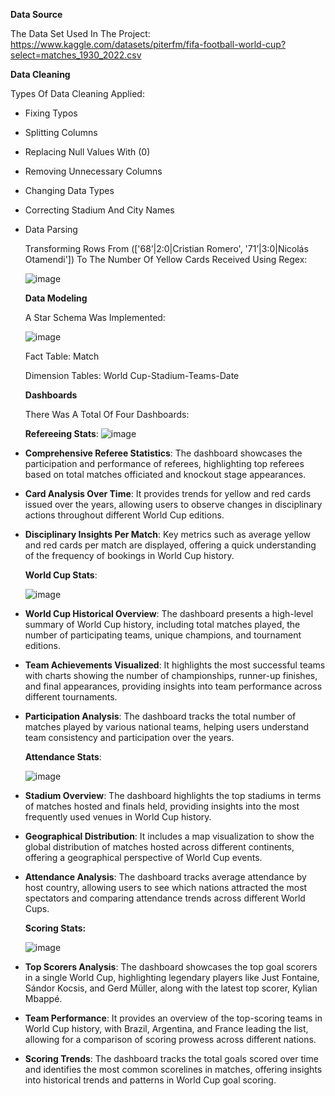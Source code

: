 **Data Source**

The Data Set Used In The Project: <https://www.kaggle.com/datasets/piterfm/fifa-football-world-cup?select=matches_1930_2022.csv>

**Data Cleaning**

Types Of Data Cleaning Applied:

-   Fixing Typos
-   Splitting Columns
-   Replacing Null Values With (0)
-   Removing Unnecessary Columns
-   Changing Data Types
-   Correcting Stadium And City Names
-   Data Parsing

    Transforming Rows From (['68&rsquor;\|2:0\|Cristian Romero', '71&rsquor;\|3:0\|Nicolás Otamendi']) To The Number Of Yellow Cards Received Using Regex:

    ![image](https://github.com/user-attachments/assets/674f9c74-7996-4107-8713-efde1db34046)


    **Data Modeling**

    A Star Schema Was Implemented:

    ![image](https://github.com/user-attachments/assets/acdf0855-aa07-4e64-a49e-9fa51716480b)


    Fact Table: Match

    Dimension Tables: World Cup-Stadium-Teams-Date

    **Dashboards**

    There Was A Total Of Four Dashboards:

    **Refereeing Stats**:
    ![image](https://github.com/user-attachments/assets/e184ee2d-4d2f-4014-abf1-e6d1bccc2a7e)


-   **Comprehensive Referee Statistics**: The dashboard showcases the participation and performance of referees, highlighting top referees based on total matches officiated and knockout stage appearances.
-   **Card Analysis Over Time**: It provides trends for yellow and red cards issued over the years, allowing users to observe changes in disciplinary actions throughout different World Cup editions.
-   **Disciplinary Insights Per Match**: Key metrics such as average yellow and red cards per match are displayed, offering a quick understanding of the frequency of bookings in World Cup history.

    **World Cup Stats**:

    ![image](https://github.com/user-attachments/assets/19a0959d-b899-42ac-8859-44453d5360e9)


-   **World Cup Historical Overview**: The dashboard presents a high-level summary of World Cup history, including total matches played, the number of participating teams, unique champions, and tournament editions.
-   **Team Achievements Visualized**: It highlights the most successful teams with charts showing the number of championships, runner-up finishes, and final appearances, providing insights into team performance across different tournaments.
-   **Participation Analysis**: The dashboard tracks the total number of matches played by various national teams, helping users understand team consistency and participation over the years.

    **Attendance Stats**:

    ![image](https://github.com/user-attachments/assets/6008fc1a-33f9-4705-aa27-cf922dce1931)


-   **Stadium Overview**: The dashboard highlights the top stadiums in terms of matches hosted and finals held, providing insights into the most frequently used venues in World Cup history.
-   **Geographical Distribution**: It includes a map visualization to show the global distribution of matches hosted across different continents, offering a geographical perspective of World Cup events.
-   **Attendance Analysis**: The dashboard tracks average attendance by host country, allowing users to see which nations attracted the most spectators and comparing attendance trends across different World Cups.

    **Scoring Stats:**

    ![image](https://github.com/user-attachments/assets/d205b835-961c-4a07-95ad-61f7e522bd58)


-   **Top Scorers Analysis**: The dashboard showcases the top goal scorers in a single World Cup, highlighting legendary players like Just Fontaine, Sándor Kocsis, and Gerd Müller, along with the latest top scorer, Kylian Mbappé.
-   **Team Performance**: It provides an overview of the top-scoring teams in World Cup history, with Brazil, Argentina, and France leading the list, allowing for a comparison of scoring prowess across different nations.
-   **Scoring Trends**: The dashboard tracks the total goals scored over time and identifies the most common scorelines in matches, offering insights into historical trends and patterns in World Cup goal scoring.
